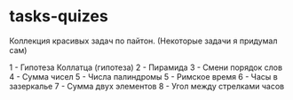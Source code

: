 # tasks-quizes
Коллекция красивых задач по пайтон.
(Некоторые задачи я придумал сам)


1 - Гипотеза Коллатца (гипотеза)
2 - Пирамида
3 - Смени порядок слов
4 - Сумма чисел
5 - Числа палиндромы
5 - Римское время
6 - Часы в зазеркалье
7 - Сумма двух элементов
8 - Угол между стрелками часов

